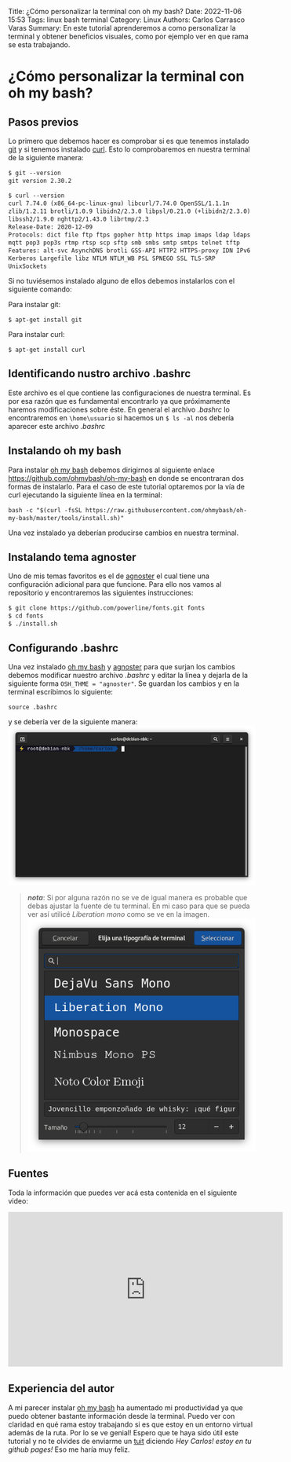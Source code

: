 Title: ¿Cómo personalizar la terminal con oh my bash?
Date: 2022-11-06 15:53
Tags: linux bash terminal 
Category: Linux
Authors: Carlos Carrasco Varas
Summary: En este tutorial aprenderemos a como personalizar la terminal y obtener beneficios visuales, como por ejemplo ver en que rama se esta trabajando.

# **¿Cómo personalizar la terminal con oh my bash?**

## **Pasos previos**

Lo primero que debemos hacer es comprobar si es que tenemos instalado [git](https://git-scm.com/) y si tenemos instalado [curl](https://curl.se/). Esto lo comprobaremos en nuestra terminal de la siguiente manera:

~~~text
$ git --version
git version 2.30.2
~~~

~~~text
$ curl --version
curl 7.74.0 (x86_64-pc-linux-gnu) libcurl/7.74.0 OpenSSL/1.1.1n zlib/1.2.11 brotli/1.0.9 libidn2/2.3.0 libpsl/0.21.0 (+libidn2/2.3.0) libssh2/1.9.0 nghttp2/1.43.0 librtmp/2.3
Release-Date: 2020-12-09
Protocols: dict file ftp ftps gopher http https imap imaps ldap ldaps mqtt pop3 pop3s rtmp rtsp scp sftp smb smbs smtp smtps telnet tftp 
Features: alt-svc AsynchDNS brotli GSS-API HTTP2 HTTPS-proxy IDN IPv6 Kerberos Largefile libz NTLM NTLM_WB PSL SPNEGO SSL TLS-SRP UnixSockets
~~~

Si no tuviésemos instalado alguno de ellos debemos instalarlos con el siguiente comando:

Para instalar git:
~~~
$ apt-get install git
~~~

Para instalar curl:
~~~
$ apt-get install curl
~~~

## **Identificando nustro archivo .bashrc**
Este archivo es el que contiene las configuraciones de nuestra terminal. Es por esa razón que es fundamental encontrarlo ya que próximamente haremos modificaciones sobre éste.
En general el archivo *.bashrc* lo encontraremos en `\home\usuario` si hacemos un `$ ls -al` nos debería aparecer este archivo *.bashrc*

## **Instalando oh my bash**

Para instalar [oh my bash](https://github.com/ohmybash/oh-my-bash) debemos dirigirnos al siguiente enlace https://github.com/ohmybash/oh-my-bash en donde se encontraran dos formas de instalarlo. Para el caso de este tutorial optaremos por la vía de curl ejecutando la siguiente línea en la terminal:

~~~text
bash -c "$(curl -fsSL https://raw.githubusercontent.com/ohmybash/oh-my-bash/master/tools/install.sh)"
~~~

 Una vez instalado ya deberían producirse cambios en nuestra terminal.
 
## **Instalando tema agnoster**
 Uno de mis temas favoritos es el de [agnoster](https://github.com/ohmybash/oh-my-bash/tree/master/themes/agnoster) el cual tiene una configuración adicional para que funcione. Para ello nos vamos al repositorio y encontraremos las siguientes instrucciones:

~~~text
$ git clone https://github.com/powerline/fonts.git fonts
$ cd fonts
$ ./install.sh
~~~

## **Configurando .bashrc**

Una vez instalado [oh my bash](https://github.com/ohmybash/oh-my-bash) y  [agnoster](https://github.com/ohmybash/oh-my-bash/tree/master/themes/agnoster) para que surjan los cambios debemos modificar nuestro archivo *.bashrc* y editar la línea y dejarla de la siguiente forma `OSH_THME = "agnoster"`. Se guardan los cambios y en la terminal escribimos lo siguiente:

~~~text
source .bashrc
~~~

y se debería ver de la siguiente manera:
![Terminal con tema agnoster](./images/terminal_Agnoster.png)

> ***nota***: Si por alguna razón no se ve de igual manera es probable que debas ajustar la fuente de tu terminal. En mi caso para que se pueda ver así utilicé *Liberation mono* como se ve en la imagen. ![Fuente de terminal](./images/fuente_terminal.png)

## **Fuentes**
Toda la información que puedes ver acá esta contenida en el siguiente video:

<iframe width="560" height="315" src="https://www.youtube.com/embed/qi5Vzw5AU9M" title="YouTube video player" frameborder="0" allow="accelerometer; autoplay; clipboard-write; encrypted-media; gyroscope; picture-in-picture" allowfullscreen></iframe>

## **Experiencia del autor**
A mi parecer instalar [oh my bash](https://github.com/ohmybash/oh-my-bash) ha aumentado mi productividad ya que puedo obtener bastante información desde la terminal. Puedo ver con claridad en qué rama estoy trabajando si es que estoy en un entorno virtual además de la ruta. Por lo se ve genial! Espero que te haya sido útil este tutorial y no te olvides de enviarme un [tuit](https://twitter.com/Krlitos_Forever) diciendo *Hey Carlos! estoy en tu github pages!* Eso me haría muy feliz.
